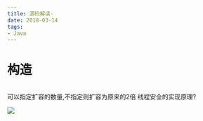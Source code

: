```yaml
---
title: 源码解读-
date: 2018-03-14
tags:
- Java
---
```



# 构造

```Java
```


可以指定扩容的数量,不指定则扩容为原来的2倍
线程安全的实现原理?




[![](https://static.segmentfault.com/v-5b1df2a7/global/img/creativecommons-cc.svg)](https://creativecommons.org/licenses/by-nc-nd/4.0/)
